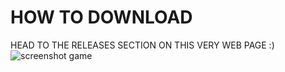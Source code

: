 # HOW TO DOWNLOAD

HEAD TO THE RELEASES SECTION ON THIS VERY WEB PAGE :)
![screenshot game](https://user-images.githubusercontent.com/88591666/225792875-5ea25bdd-72ca-47d4-b1e8-1ad05aaf5fae.png)
